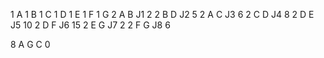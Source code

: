 1
A
1
B
1
C
1
D
1
E
1
F
1
G
2
A
B
J1
2
2
B
D
J2
5
2
A
C
J3
6
2
C
D
J4
8
2
D
E
J5
10
2
D
F
J6
15
2
E
G
J7
2
2
F
G
J8
6

8
A
G
C
0
